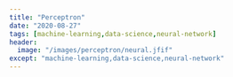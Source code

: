 ```yaml
---
title: "Perceptron"
date: "2020-08-27"
tags: [machine-learning,data-science,neural-network]
header:
  image: "/images/perceptron/neural.jfif"
except: "machine-learning,data-science,neural-network"
---
```

